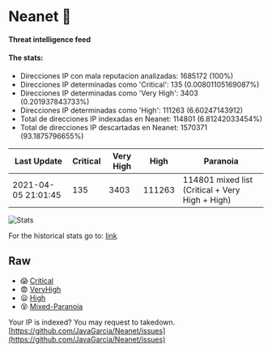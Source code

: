 # Neanet :hocho:
#### Threat intelligence feed
#### The stats:

- Direcciones IP con mala reputacion analizadas: 1685172 (100%)
- Direcciones IP determinadas como 'Critical':  135 (0.00801105169087%)
- Direcciones IP determinadas como 'Very High':  3403 (0.201937843733%)
- Direcciones IP determinadas como 'High':  111263 (6.60247143912)
- Total de direcciones IP indexadas en Neanet:  114801 (6.81242033454%)
- Total de direcciones IP descartadas en Neanet:  1570371 (93.1875796655%)

| Last Update | Critical | Very High | High | Paranoia |
| --- | --- | --- | --- | --- |
| 2021-04-05 21:01:45 | 135 | 3403 | 111263 | 114801 mixed list (Critical + Very High + High)|

![Stats](https://docs.google.com/spreadsheets/d/e/2PACX-1vSnaNMIXVabIpDJjufMlzH7poXnshF3mgd8Is1g9ytUEzVsP5my4Trn8f-xkoLLQ38xpL3HtmUexLo6/pubchart?oid=501124687&format=image)

For the historical stats go to: [link](/stats.csv)
## Raw
- :scream: [Critical](https://raw.githubusercontent.com/JavaGarcia/Neanet/master/blacklists/neanet_critical.txt)
- :fearful: [VeryHigh](https://raw.githubusercontent.com/JavaGarcia/Neanet/master/blacklists/neanet_veryHigh.txtt)
- :frowning: [High](https://raw.githubusercontent.com/JavaGarcia/Neanet/master/blacklists/neanet_high.txt)
- :dizzy_face: [Mixed-Paranoia](https://raw.githubusercontent.com/JavaGarcia/Neanet/master/blacklists/neanet_all.txt)


Your IP is indexed? You may request to takedown. [https://github.com/JavaGarcia/Neanet/issues](https://github.com/JavaGarcia/Neanet/issues)




































































































































































































































































































































































































































































































































































































































































































































































































































































































































































































































































































































































































































































































































































































































































































































































































































































































































































































































































































































































































































































































































































































































































































































































































































































































































































































































































































































































































































































































































































































































































































































































































































































































































































































































































































































































































































































































































































































































































































































































































































































































































































































































































































































































































































































































































































































































































































































































































































































































































































































































































































































































































































































































































































































































































































































































































